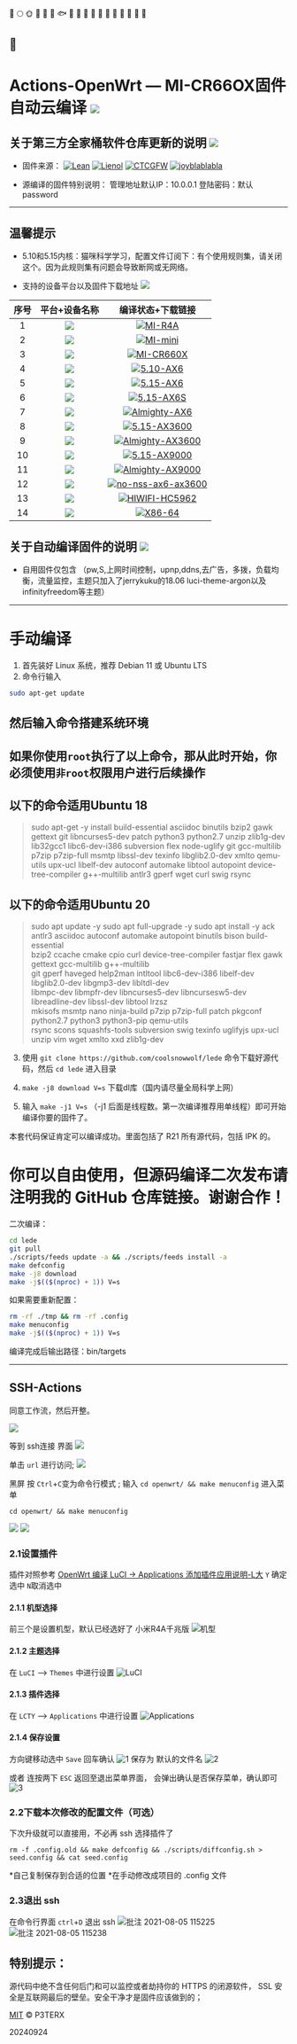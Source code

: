 🚀️
🌕️
🌞️
🍺️
🐳
🐠
🐟
🐡
🐬
🐋
🦈
🦆
🦅
🦉
🐓
🦃
🐌
🐌

🐌
-------------
Actions-OpenWrt — MI-CR66OX固件自动云编译 [![](https://img.shields.io/badge/-云编译固件-green.svg)](#云编译固件-)
======================
关于第三方全家桶软件仓库更新的说明 [![](https://img.shields.io/badge/-软件库更新说明-green.svg)](#软件库更新说明-)
-------------
- 固件来源：
[![Lean](https://img.shields.io/badge/Lede-Lean-red.svg?style=flat&logo=appveyor)](https://github.com/coolsnowwolf/lede) 
 [![Lienol](https://img.shields.io/badge/Package-Lienol-blueviolet.svg?style=flat&logo=appveyor)](https://github.com/Lienol/openwrt-package)  [![CTCGFW](https://img.shields.io/badge/OpenWrt-CTCGFW-orange.svg?style=flat&logo=appveyor)](https://github.com/project-openwrt/openwrt) [![joyblablabla](https://img.shields.io/badge/Mod-Joecaicai-success.svg?style=flat&logo=appveyor)](https://github.com/Joecaicai/Actions-OpenWrt/actions)

- 源编译的固件特别说明： 管理地址默认IP：10.0.0.1 登陆密码：默认password 
-------------
温馨提示
-------------
- 5.10和5.15内核：猫咪科学学习，配置文件订阅下：有个使用规则集，请关闭这个。因为此规则集有问题会导致断网或无网络。

- 支持的设备平台以及固件下载地址 [![](https://img.shields.io/badge/-设备及固件列表下载-green.svg)](#设备及固件列表下载-)

|    序号   |     平台+设备名称     |   编译状态+下载链接 |  
| :-----------------: | :-------------: |:-----------------: | 
| 1 |  [![](https://img.shields.io/badge/OpenWrt-MI--R4A-green.svg)](https://github.com/Joecaicai/Actions-OpenWrt/actions/workflows/MI-R4A.yml)| [![MI-R4A](https://github.com/Joecaicai/Actions-OpenWrt/actions/workflows/MI-R4A.yml/badge.svg)](https://github.com/Joecaicai/Actions-OpenWrt/actions/workflows/MI-R4A.yml)|
| 2 |  [![](https://img.shields.io/badge/OpenWrt-MI--mini-green.svg)](https://github.com/Joecaicai/Actions-OpenWrt/actions/workflows/MI-mini.yml)| [![MI-mini](https://github.com/Joecaicai/Actions-OpenWrt/actions/workflows/MI-mini.yml/badge.svg)](https://github.com/Joecaicai/Actions-OpenWrt/actions/workflows/MI-mini.yml)|
| 3 |  [![](https://img.shields.io/badge/OpenWrt-MI--CR660X-green.svg)](https://github.com/Joecaicai/Actions-OpenWrt/actions/workflows/MI-CR660X.yml)| [![MI-CR660X](https://github.com/Joecaicai/Actions-OpenWrt/actions/workflows/MI-CR660X.yml/badge.svg)](https://github.com/Joecaicai/Actions-OpenWrt/actions/workflows/MI-CR660X.yml)|
| 4 |  [![](https://img.shields.io/badge/OpenWrt-5.10--AX6-green.svg)](https://github.com/Joecaicai/Actions-OpenWrt/actions/workflows/5.10-AX6.yml)| [![5.10-AX6](https://github.com/Joecaicai/Actions-OpenWrt/actions/workflows/5.10-AX6.yml/badge.svg)](https://github.com/Joecaicai/Actions-OpenWrt/actions/workflows/5.10-AX6.yml)|
| 5 |  [![](https://img.shields.io/badge/OpenWrt-5.15--AX6-green.svg)](https://github.com/Joecaicai/Actions-OpenWrt/actions/workflows/5.15-AX6.yml)| [![5.15-AX6](https://github.com/Joecaicai/Actions-OpenWrt/actions/workflows/5.15-AX6.yml/badge.svg)](https://github.com/Joecaicai/Actions-OpenWrt/actions/workflows/5.15-AX6.yml)|
| 6 |  [![](https://img.shields.io/badge/OpenWrt-5.15--AX6S-green.svg)](https://github.com/Joecaicai/Actions-OpenWrt/actions/workflows/5.15-AX6S.yml)| [![5.15-AX6S](https://github.com/Joecaicai/Actions-OpenWrt/actions/workflows/5.15-AX6S.yml/badge.svg)](https://github.com/Joecaicai/Actions-OpenWrt/actions/workflows/5.15-AX6S.yml)|
| 7 |  [![](https://img.shields.io/badge/OpenWrt-AX6--Almighty-green.svg)](https://github.com/Joecaicai/Actions-OpenWrt/actions/workflows/AX6-Almighty.yml)| [![Almighty-AX6](https://github.com/Joecaicai/Actions-OpenWrt/actions/workflows/Almighty-AX6.yml/badge.svg)](https://github.com/Joecaicai/Actions-OpenWrt/actions/workflows/Almighty-AX6.yml)|
| 8 |  [![](https://img.shields.io/badge/OpenWrt-5.15--AX3600-green.svg)](https://github.com/Joecaicai/Actions-OpenWrt/actions/workflows/5.15-AX3600.yml)| [![5.15-AX3600](https://github.com/Joecaicai/Actions-OpenWrt/actions/workflows/5.15-AX3600.yml/badge.svg)](https://github.com/Joecaicai/Actions-OpenWrt/actions/workflows/5.15-AX3600.yml)|
| 9 |  [![](https://img.shields.io/badge/OpenWrt-Almighty--AX3600-green.svg)](https://github.com/Joecaicai/Actions-OpenWrt/actions/workflows/5.15-AX3600.yml)| [![Almighty-AX3600](https://github.com/Joecaicai/Actions-OpenWrt/actions/workflows/Almighty-AX3600.yml/badge.svg)](https://github.com/Joecaicai/Actions-OpenWrt/actions/workflows/Almighty-AX3600.yml)|
| 10 |  [![](https://img.shields.io/badge/OpenWrt-5.15--AX9000-green.svg)](https://github.com/Joecaicai/Actions-OpenWrt/actions/workflows/5.15-AX9000.yml)| [![5.15-AX9000](https://github.com/Joecaicai/Actions-OpenWrt/actions/workflows/5.15-AX9000.yml/badge.svg)](https://github.com/Joecaicai/Actions-OpenWrt/actions/workflows/5.15-AX9000.yml)|
| 11 |  [![](https://img.shields.io/badge/OpenWrt-Almighty--AX9000-green.svg)](https://github.com/Joecaicai/Actions-OpenWrt/actions/workflows/Almighty-AX9000.yml)| [![Almighty-AX9000](https://github.com/Joecaicai/Actions-OpenWrt/actions/workflows/Almighty-AX9000.yml/badge.svg)](https://github.com/Joecaicai/Actions-OpenWrt/actions/workflows/Almighty-AX9000.yml)|
| 12 |  [![](https://img.shields.io/badge/OpenWrt-nonss--ax6/ax3600-green.svg)](https://github.com/Joecaicai/Actions-OpenWrt/actions/workflows/no-nss-ax6-ax3600.yml)| [![no-nss-ax6-ax3600](https://github.com/Joecaicai/Actions-OpenWrt/actions/workflows/no-nss-ax6-ax3600.yml/badge.svg)](https://github.com/Joecaicai/Actions-OpenWrt/actions/workflows/no-nss-ax6-ax3600.yml)|
| 13 |  [![](https://img.shields.io/badge/OpenWrt-HiWiFi--HC5962-green.svg)](https://github.com/Joecaicai/Actions-OpenWrt/actions/workflows/HIWIFI-HC5962.yml)| [![HIWIFI-HC5962](https://github.com/Joecaicai/AutoBuild-OpenWrt/actions/workflows/HIWIFI-HC5962.yml/badge.svg)](https://github.com/Joecaicai/AutoBuild-OpenWrt/actions/workflows/HIWIFI-HC5962.yml)|
| 14 |  [![](https://img.shields.io/badge/OpenWrt-X86--64-green.svg)](https://github.com/Joecaicai/AutoBuild-OpenWrt/actions/workflows/X86-64.yml)| [![X86-64](https://github.com/Joecaicai/AutoBuild-OpenWrt/actions/workflows/X86-64.yml/badge.svg)](https://github.com/Joecaicai/AutoBuild-OpenWrt/actions/workflows/X86-64_.yml)|

关于自动编译固件的说明 [![](https://img.shields.io/badge/-自动编译说明-green.svg)](#自动编译说明-)
-------------


- 自用固件仅包含 （pw,S,上网时间控制，upnp,ddns,去广告，多拨，负载均衡，流量监控，主题只加入了jerrykuku的18.06 luci-theme-argon以及infinityfreedom等主题）

-------------
手动编译
======================
1. 首先装好 Linux 系统，推荐 Debian 11 或 Ubuntu LTS  
2. 命令行输入

```bash
sudo apt-get update
```
然后输入命令搭建系统环境
-------------
**如果你使用`root`执行了以上命令，那从此时开始，你必须使用`非root`权限用户进行后续操作**
-------------
以下的命令适用Ubuntu 18
-------------
>sudo apt-get -y install build-essential asciidoc binutils bzip2 gawk gettext git libncurses5-dev patch python3 python2.7 unzip zlib1g-dev lib32gcc1 libc6-dev-i386 subversion flex node-uglify git gcc-multilib p7zip p7zip-full msmtp libssl-dev texinfo libglib2.0-dev xmlto qemu-utils upx-ucl libelf-dev autoconf automake libtool autopoint device-tree-compiler g++-multilib antlr3 gperf wget curl swig rsync

以下的命令适用Ubuntu 20
-------------
>sudo apt update -y
sudo apt full-upgrade -y
sudo apt install -y ack antlr3 asciidoc autoconf automake autopoint binutils bison build-essential \
bzip2 ccache cmake cpio curl device-tree-compiler fastjar flex gawk gettext gcc-multilib g++-multilib \
git gperf haveged help2man intltool libc6-dev-i386 libelf-dev libglib2.0-dev libgmp3-dev libltdl-dev \
libmpc-dev libmpfr-dev libncurses5-dev libncursesw5-dev libreadline-dev libssl-dev libtool lrzsz \
mkisofs msmtp nano ninja-build p7zip p7zip-full patch pkgconf python2.7 python3 python3-pip qemu-utils \
rsync scons squashfs-tools subversion swig texinfo uglifyjs upx-ucl unzip vim wget xmlto xxd zlib1g-dev

3. 使用 `git clone https://github.com/coolsnowwolf/lede` 命令下载好源代码，然后 `cd lede` 进入目录

4. `make -j8 download V=s` 下载dl库（国内请尽量全局科学上网）

5. 输入 `make -j1 V=s` （-j1 后面是线程数。第一次编译推荐用单线程）即可开始编译你要的固件了。

本套代码保证肯定可以编译成功。里面包括了 R21 所有源代码，包括 IPK 的。

你可以自由使用，但源码编译二次发布请注明我的 GitHub 仓库链接。谢谢合作！
=

二次编译：
```bash
cd lede
git pull
./scripts/feeds update -a && ./scripts/feeds install -a
make defconfig
make -j8 download
make -j$(($(nproc) + 1)) V=s
```

如果需要重新配置：
```bash
rm -rf ./tmp && rm -rf .config
make menuconfig
make -j$(($(nproc) + 1)) V=s
```

编译完成后输出路径：bin/targets

-------------
## SSH-Actions

同意工作流，然后开整。

![](https://gitee.com/Unkaer/blog/raw/master/images/material/20210307205947.webp)

等到 ssh连接 界面
![](https://gitee.com/Unkaer/blog/raw/master/images/material/20210307210916.webp)

单击 `url` 进行访问;
![](https://gitee.com/Unkaer/blog/raw/master/images/material/20210307210937.webp)

黑屏 按 `Ctrl`+`C`变为命令行模式 ;
输入 `cd openwrt/ && make menuconfig` 进入菜单

```
cd openwrt/ && make menuconfig
```

![](https://gitee.com/Unkaer/blog/raw/master/images/material/20210307211012.webp)
![](https://gitee.com/Unkaer/blog/raw/master/images/material/20210307211148.webp)

### 2.1设置插件
插件对照参考 [OpenWrt 编译 LuCI -> Applications 添加插件应用说明-L大](https://www.right.com.cn/forum/thread-3682029-1-1.html)
`Y` 确定选中 `N`取消选中

#### 2.1.1 机型选择
前三个是设置机型，默认已经选好了 小米R4A千兆版
![机型](https://user-images.githubusercontent.com/45261780/128300236-881f51d1-6475-4621-83f4-61775e01030e.png)

#### 2.1.2 主题选择
在 `LuCI` --> `Themes` 中进行设置
![LuCI](https://user-images.githubusercontent.com/45261780/128300627-a3af1f69-2c2f-49fa-86ce-8da6b3a0d0d4.png)

#### 2.1.3 插件选择
在 `LCTY` --> `Applications` 中进行设置
![Applications](https://user-images.githubusercontent.com/45261780/128300725-26799ad1-1bbb-4035-8ff0-aeaba1635dd3.png)

#### 2.1.4 保存设置
方向键移动选中 `Save` 回车确认
![1](https://user-images.githubusercontent.com/45261780/128300983-93ee554e-e72d-4082-8550-265ff087971e.png)
保存为 默认的文件名
![2](https://user-images.githubusercontent.com/45261780/128301040-705307f5-2b0b-42d0-b52c-5608807ebcd5.png)

或者 连按两下 `ESC` 返回至退出菜单界面，
会弹出确认是否保存菜单，确认即可
![3](https://user-images.githubusercontent.com/45261780/128301176-8f163e5e-84f3-4700-ba38-7732f4fe16f4.png)


### 2.2下载本次修改的配置文件（可选）
下次升级就可以直接用，不必再 ssh 选择插件了

```
rm -f .config.old && make defconfig && ./scripts/diffconfig.sh > seed.config && cat seed.config
```

*自己复制保存到合适的位置
*在手动修改成项目的 .config 文件

### 2.3退出 ssh
在命令行界面 `ctrl`+`D`  退出 ssh
![批注 2021-08-05 115225](https://user-images.githubusercontent.com/45261780/128301252-f054fa0a-6544-4770-8e99-217946f9b692.png)
![批注 2021-08-05 115238](https://user-images.githubusercontent.com/45261780/128301319-5b6969b1-94e5-43f7-97c7-6f69acbd92ec.png)


特别提示：
------
源代码中绝不含任何后门和可以监控或者劫持你的 HTTPS 的闭源软件， SSL 安全是互联网最后的壁垒。安全干净才是固件应该做到的；

[MIT](https://github.com/MuaCat/Actions-OpenWrt/blob/master/LICENSE) © P3TERX

20240924
